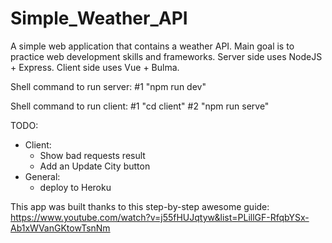 # Simple_Weather_API
A simple web application that contains a weather API.
Main goal is to practice web development skills and frameworks. 
Server side uses NodeJS + Express.
Client side uses Vue + Bulma.

Shell command to run server: 
#1 "npm run dev"

Shell command to run client: 
#1 "cd client"
#2 "npm run serve"


TODO:
* Client:
  * Show bad requests result
  * Add an Update City button
* General:
  * deploy to Heroku

This app was built thanks to this step-by-step awesome guide: https://www.youtube.com/watch?v=j55fHUJqtyw&list=PLillGF-RfqbYSx-Ab1xWVanGKtowTsnNm
